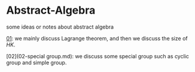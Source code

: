 # Abstract-Algebra
some ideas or notes about abstract algebra

[01](01-group.md): we mainly discuss Lagrange theorem, and then we discuss the size of $HK$.

[02](02-special group.md): we discuss some special group such as cyclic group and simple group.
